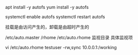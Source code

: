 
apt install -y autofs
yum install -y autofs

systemctl enable autofs
systemctl restart autofs

挂载是由访问产生的，卸载是由超时产生的



/etc/auto.master
    /rhome  /etc/auto.rhome
    监视目录    具体监视项

vi /etc/auto.rhome
    testuser -rw,sync   10.0.0.1:/working
